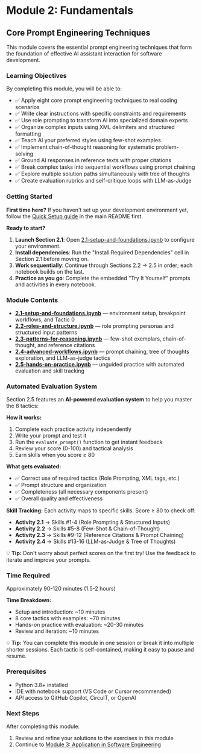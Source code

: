 # Module 2: Fundamentals

## Core Prompt Engineering Techniques

This module covers the essential prompt engineering techniques that form the foundation of effective AI assistant interaction for software development.

### Learning Objectives
By completing this module, you will be able to:

- ✅ Apply eight core prompt engineering techniques to real coding scenarios
- ✅ Write clear instructions with specific constraints and requirements
- ✅ Use role prompting to transform AI into specialized domain experts
- ✅ Organize complex inputs using XML delimiters and structured formatting
- ✅ Teach AI your preferred styles using few-shot examples
- ✅ Implement chain-of-thought reasoning for systematic problem-solving
- ✅ Ground AI responses in reference texts with proper citations
- ✅ Break complex tasks into sequential workflows using prompt chaining
- ✅ Explore multiple solution paths simultaneously with tree of thoughts
- ✅ Create evaluation rubrics and self-critique loops with LLM-as-Judge

### Getting Started

**First time here?** If you haven't set up your development environment yet, follow the [Quick Setup guide](../../README.md#-quick-setup) in the main README first.

**Ready to start?**
1. **Launch Section 2.1**: Open [2.1-setup-and-foundations.ipynb](./2.1-setup-and-foundations.ipynb) to configure your environment.
2. **Install dependencies**: Run the "Install Required Dependencies" cell in Section 2.1 before moving on.
3. **Work sequentially**: Continue through Sections 2.2 → 2.5 in order; each notebook builds on the last.
4. **Practice as you go**: Complete the embedded “Try It Yourself” prompts and activities in every notebook.

### Module Contents
- **[2.1-setup-and-foundations.ipynb](./2.1-setup-and-foundations.ipynb)** — environment setup, breakpoint workflows, and Tactic 0
- **[2.2-roles-and-structure.ipynb](./2.2-roles-and-structure.ipynb)** — role prompting personas and structured input patterns
- **[2.3-patterns-for-reasoning.ipynb](./2.3-patterns-for-reasoning.ipynb)** — few-shot exemplars, chain-of-thought, and reference citations
- **[2.4-advanced-workflows.ipynb](./2.4-advanced-workflows.ipynb)** — prompt chaining, tree of thoughts exploration, and LLM-as-judge tactics
- **[2.5-hands-on-practice.ipynb](./2.5-hands-on-practice.ipynb)** — unguided practice with automated evaluation and skill tracking

### Automated Evaluation System

Section 2.5 features an **AI-powered evaluation system** to help you master the 8 tactics:

**How it works:**
1. Complete each practice activity independently
2. Write your prompt and test it
3. Run the `evaluate_prompt()` function to get instant feedback
4. Review your score (0-100) and tactical analysis
5. Earn skills when you score ≥ 80

**What gets evaluated:**
- ✅ Correct use of required tactics (Role Prompting, XML tags, etc.)
- ✅ Prompt structure and organization
- ✅ Completeness (all necessary components present)
- ✅ Overall quality and effectiveness

**Skill Tracking:** Each activity maps to specific skills. Score ≥ 80 to check off:
- **Activity 2.1** → Skills #1-4 (Role Prompting & Structured Inputs)
- **Activity 2.2** → Skills #5-8 (Few-Shot & Chain-of-Thought)
- **Activity 2.3** → Skills #9-12 (Reference Citations & Prompt Chaining)
- **Activity 2.4** → Skills #13-16 (LLM-as-Judge & Tree of Thoughts)

💡 **Tip:** Don't worry about perfect scores on the first try! Use the feedback to iterate and improve your prompts.

### Time Required
Approximately 90-120 minutes (1.5-2 hours)

**Time Breakdown:**
- Setup and introduction: ~10 minutes
- 8 core tactics with examples: ~70 minutes
- Hands-on practice with evaluation: ~20-30 minutes
- Review and iteration: ~10 minutes

💡 **Tip:** You can complete this module in one session or break it into multiple shorter sessions. Each tactic is self-contained, making it easy to pause and resume.

### Prerequisites
- Python 3.8+ installed
- IDE with notebook support (VS Code or Cursor recommended)
- API access to GitHub Copilot, CircuIT, or OpenAI

### Next Steps
After completing this module:
1. Review and refine your solutions to the exercises in this module 
2. Continue to [Module 3: Application in Software Engineering](../module-03-applications/)
